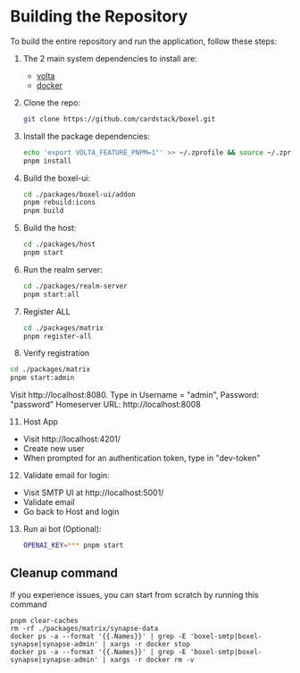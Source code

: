 # Building the Repository

To build the entire repository and run the application, follow these steps:

1. The 2 main system dependencies to install are:

   - [volta](https://docs.volta.sh/guide/getting-started)
   - [docker](https://docs.docker.com/get-docker/)

2. Clone the repo:

   ```zsh
   git clone https://github.com/cardstack/boxel.git
   ```

3. Install the package dependencies:

   ```zsh
   echo 'export VOLTA_FEATURE_PNPM=1"' >> ~/.zprofile && source ~/.zprofile
   pnpm install
   ```

4. Build the boxel-ui:

   ```zsh
   cd ./packages/boxel-ui/addon
   pnpm rebuild:icons
   pnpm build
   ```

5. Build the host:

   ```zsh
   cd ./packages/host
   pnpm start
   ```

6. Run the realm server:

   ```zsh
   cd ./packages/realm-server
   pnpm start:all
   ```

7. Register ALL

   ```zsh
   cd ./packages/matrix
   pnpm register-all
   ```

8. Verify registration

```zsh
cd ./packages/matrix
pnpm start:admin
```

Visit http://localhost:8080. Type in Username = "admin", Password: "password" Homeserver URL: http://localhost:8008

11. Host App

- Visit http://localhost:4201/
- Create new user
- When prompted for an authentication token, type in "dev-token"

12. Validate email for login:

- Visit SMTP UI at http://localhost:5001/
- Validate email
- Go back to Host and login

13. Run ai bot (Optional):

    ```zsh
    OPENAI_KEY=*** pnpm start
    ```

## Cleanup command

If you experience issues, you can start from scratch by running this command

```
pnpm clear-caches
rm -rf ./packages/matrix/synapse-data
docker ps -a --format '{{.Names}}' | grep -E 'boxel-smtp|boxel-synapse|synapse-admin' | xargs -r docker stop
docker ps -a --format '{{.Names}}' | grep -E 'boxel-smtp|boxel-synapse|synapse-admin' | xargs -r docker rm -v
```
